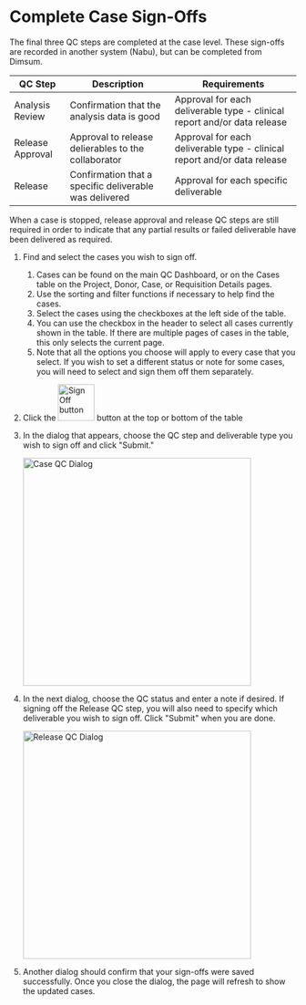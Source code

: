 # Complete Case Sign-Offs

The final three QC steps are completed at the case level. These sign-offs are recorded in another
system (Nabu), but can be completed from Dimsum.

| QC Step | Description | Requirements |
| ------- | ----------- | ------------ |
| Analysis Review | Confirmation that the analysis data is good | Approval for each deliverable type - clinical report and/or data release |
| Release Approval | Approval to release delierables to the collaborator | Approval for each deliverable type - clinical report and/or data release |
| Release | Confirmation that a specific deliverable was delivered | Approval for each specific deliverable |

When a case is stopped, release approval and release QC steps are still required in order to
indicate that any partial results or failed deliverable have been delivered as required.

1. Find and select the cases you wish to sign off.
    1. Cases can be found on the main QC Dashboard, or on the Cases table on the Project, Donor,
       Case, or Requisition Details pages.
    2. Use the sorting and filter functions if necessary to help find the cases.
    3. Select the cases using the checkboxes at the left side of the table.
    4. You can use the checkbox in the header to select all cases currently shown in the table. If
       there are multiple pages of cases in the table, this only selects the current page.
    5. Note that all the options you choose will apply to every case that you select. If you wish to
       set a different status or note for some cases, you will need to select and sign them off them
       separately.
2. Click the <img src="../../../images/signoff_button.png" alt="Sign Off button" width="64"> button at the top or bottom of the table
3. In the dialog that appears, choose the QC step and deliverable type you wish to sign off and
   click "Submit."

   <img src="../../../images/case_qc_dialog_1.png" alt="Case QC Dialog" width="400">

4. In the next dialog, choose the QC status and enter a note if desired. If signing off the Release
   QC step, you will also need to specify which deliverable you wish to sign off. Click "Submit"
   when you are done.

   <img src="../../../images/case_qc_dialog_2.png" alt="Release QC Dialog" width="400">

5. Another dialog should confirm that your sign-offs were saved successfully. Once you close the
   dialog, the page will refresh to show the updated cases.
